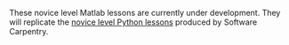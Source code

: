 These novice level Matlab lessons are currently under development. They will replicate the 
[novice level Python lessons](http://software-carpentry.org/v5/novice/python/index.html) produced by Software Carpentry.
